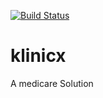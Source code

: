 [![Build Status](https://dev.azure.com/prattle-online/Klinicx%20HMS/_apis/build/status%2FKlinicx%20HMS?branchName=main)](https://dev.azure.com/prattle-online/Klinicx%20HMS/_build/latest?definitionId=4&branchName=main)

# klinicx
A medicare Solution
